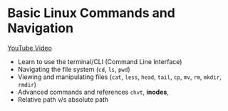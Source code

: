 # Basic Linux Commands and Navigation

[YouTube Video](https://www.youtube.com/watch?v=GtxGxAdI_rI)

- Learn to use the terminal/CLI (Command Line Interface)
- Navigating the file system (`cd`, `ls`, `pwd`)
- Viewing and manipulating files (`cat`, `less`, `head`, `tail`, `cp`, `mv`, `rm`, `mkdir`, `rmdir`)
- Advanced commands and references `chvt`, **inodes**,
- Relative path v/s absolute path

